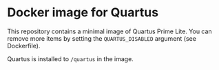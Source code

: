 # Docker image for Quartus

This repository contains a minimal image of Quartus Prime Lite.
You can remove more items by setting the ```QUARTUS_DISABLED``` argument (see Dockerfile).

Quartus is installed to ```/quartus``` in the image.


